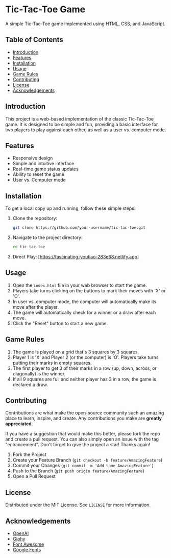 # Tic-Tac-Toe Game

A simple Tic-Tac-Toe game implemented using HTML, CSS, and JavaScript.

## Table of Contents
- [Introduction](#introduction)
- [Features](#features)
- [Installation](#installation)
- [Usage](#usage)
- [Game Rules](#game-rules)
- [Contributing](#contributing)
- [License](#license)
- [Acknowledgements](#acknowledgements)

## Introduction
This project is a web-based implementation of the classic Tic-Tac-Toe game. It is designed to be simple and fun, providing a basic interface for two players to play against each other, as well as a user vs. computer mode.

## Features
- Responsive design
- Simple and intuitive interface
- Real-time game status updates
- Ability to reset the game
- User vs. Computer mode

## Installation
To get a local copy up and running, follow these simple steps:

1. Clone the repository:
    ```bash
    git clone https://github.com/your-username/tic-tac-toe.git
    ```
2. Navigate to the project directory:
    ```bash
    cd tic-tac-toe
    ```
3. Direct Play:
   [https://fascinating-youtiao-283e68.netlify.app]
## Usage
1. Open the `index.html` file in your web browser to start the game.
2. Players take turns clicking on the buttons to mark their moves with 'X' or 'O'.
3. In user vs. computer mode, the computer will automatically make its move after the player.
4. The game will automatically check for a winner or a draw after each move.
5. Click the "Reset" button to start a new game.

## Game Rules
1. The game is played on a grid that's 3 squares by 3 squares.
2. Player 1 is 'X' and Player 2 (or the computer) is 'O'. Players take turns putting their marks in empty squares.
3. The first player to get 3 of their marks in a row (up, down, across, or diagonally) is the winner.
4. If all 9 squares are full and neither player has 3 in a row, the game is declared a draw.

## Contributing
Contributions are what make the open-source community such an amazing place to learn, inspire, and create. Any contributions you make are **greatly appreciated**.

If you have a suggestion that would make this better, please fork the repo and create a pull request. You can also simply open an issue with the tag "enhancement".
Don't forget to give the project a star! Thanks again!

1. Fork the Project
2. Create your Feature Branch (`git checkout -b feature/AmazingFeature`)
3. Commit your Changes (`git commit -m 'Add some AmazingFeature'`)
4. Push to the Branch (`git push origin feature/AmazingFeature`)
5. Open a Pull Request

## License
Distributed under the MIT License. See `LICENSE` for more information.

## Acknowledgements
- [OpenAI](https://www.openai.com/)
- [Giphy](https://giphy.com/)
- [Font Awesome](https://fontawesome.com/)
- [Google Fonts](https://fonts.google.com/)
